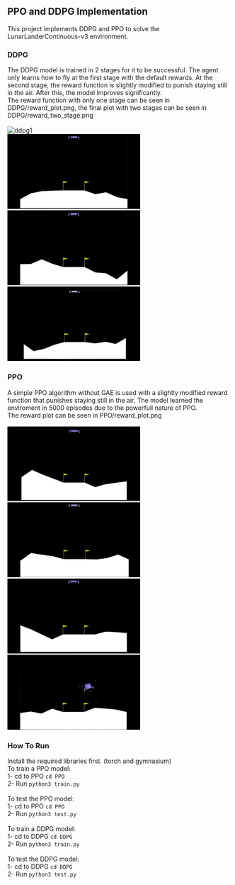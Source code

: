 ## PPO and DDPG Implementation
This project implements DDPG and PPO to solve the LunarLanderContinuous-v3 environment.

### DDPG
The DDPG model is trained in 2 stages for it to be successful. The agent only learns how to fly at the first stage with the default rewards. 
At the second stage, the reward function is slightly modified to punish staying still in the air. After this, the model improves significantly. \
The reward function with only one stage can be seen in DDPG/reward_plot.png, the final plot with two stages can be seen in DDPG/reward_two_stage.png \
\
<img src="https://github.com/deniz6221/PPO-DDPG/blob/main/DDPG/gifs/1.gif" alt="ddpg1" style="max-width: 100%; display: inline-block;" data-target="animated-image.originalImage" width="300px">
<img src="https://github.com/deniz6221/PPO-DDPG/blob/main/DDPG/gifs/2.gif" alt="ddpg2" style="max-width: 100%; display: inline-block;" data-target="animated-image.originalImage" width="300px"> \
<img src="https://github.com/deniz6221/PPO-DDPG/blob/main/DDPG/gifs/3.gif" alt="ddpg3" style="max-width: 100%; display: inline-block;" data-target="animated-image.originalImage" width="300px">
<img src="https://github.com/deniz6221/PPO-DDPG/blob/main/DDPG/gifs/4.gif" alt="ddpg4" style="max-width: 100%; display: inline-block;" data-target="animated-image.originalImage" width="300px">

### PPO
A simple PPO algorithm without GAE is used with a slightly modified reward function that punishes staying still in the air. The model learned the
enviroment in 5000 episodes due to the powerfull nature of PPO. \
The reward plot can be seen in PPO/reward_plot.png \
\
<img src="https://github.com/deniz6221/PPO-DDPG/blob/main/PPO/gifs/1.gif" alt="ppo1" style="max-width: 100%; display: inline-block;" data-target="animated-image.originalImage" width="300px">
<img src="https://github.com/deniz6221/PPO-DDPG/blob/main/PPO/gifs/2.gif" alt="ppo2" style="max-width: 100%; display: inline-block;" data-target="animated-image.originalImage" width="300px"> \
<img src="https://github.com/deniz6221/PPO-DDPG/blob/main/PPO/gifs/3.gif" alt="ppo3" style="max-width: 100%; display: inline-block;" data-target="animated-image.originalImage" width="300px">
<img src="https://github.com/deniz6221/PPO-DDPG/blob/main/PPO/gifs/4.gif" alt="ppo4" style="max-width: 100%; display: inline-block;" data-target="animated-image.originalImage" width="300px">

### How To Run

Install the required libraries first. (torch and gymnasium) \
To train a PPO model: \
1- cd to PPO `cd PPO` \
2- Run `python3 train.py` \
\
To test the PPO model: \
1- cd to PPO `cd PPO` \
2- Run `python3 test.py` \
\
To train a DDPG model: \
1- cd to DDPG `cd DDPG` \
2- Run `python3 train.py` \
\
To test the DDPG model: \
1- cd to DDPG `cd DDPG` \
2- Run `python3 test.py` 

